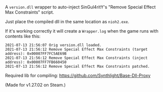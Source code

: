 A `version.dll` wrapper to auto-inject SinGul4ritY's "Remove Special Effect Max Constraints" script.<br>

Just place the compiled dll in the same location as `nioh2.exe`.

If it's working correctly it will create a `Wrapper.log` when the game runs with contents like this:
```
2021-07-13 21:56:07	Orig version.dll loaded.
2021-07-13 21:56:12	Remove Special Effect Max Constraints (target address): 0x00007FF7FC5AE69B
2021-07-13 21:56:12	Remove Special Effect Max Constraints (inject address): 0x00007FF7FB660450
2021-07-13 21:56:12	Remove Special Effect Max Constraints patched.
```

Required lib for compiling: https://github.com/Synthlight/Base-Dll-Proxy

(Made for v1.27.02 on Steam.)